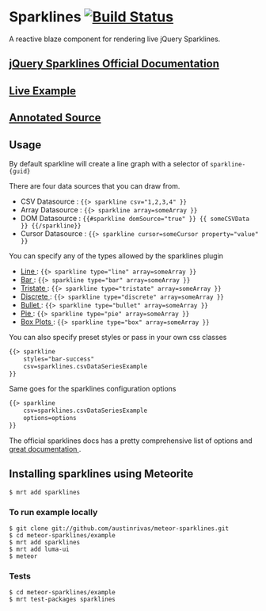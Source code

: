 Sparklines [![Build Status](https://travis-ci.org/austinrivas/meteor-sparklines.svg)](https://travis-ci.org/austinrivas/meteor-sparklines)
==========

A reactive blaze component for rendering live jQuery Sparklines.

## [ jQuery Sparklines Official Documentation ](http://omnipotent.net/jquery.sparkline/#s-docs)
## [ Live Example ](http://sparklines.meteor.com)
## [ Annotated Source ](http://austinrivas.github.io/meteor-sparklines/)

## Usage

By default sparkline will create a line graph with a selector of `sparkline-{guid}`

There are four data sources that you can draw from.
 + CSV Datasource : `{{> sparkline csv="1,2,3,4" }}`
 + Array Datasource : `{{> sparkline array=someArray }}`
 + DOM Datasource : `{{#sparkline domSource="true" }} {{ someCSVData }} {{/sparkline}}`
 + Cursor Datasource : `{{> sparkline cursor=someCursor property="value" }}`

You can specify any of the types allowed by the sparklines plugin
 + [ Line ](http://sparklines.meteor.com/line-charts) : `{{> sparkline type="line" array=someArray }}`
 + [ Bar ](http://sparklines.meteor.com/bar-charts) : `{{> sparkline type="bar" array=someArray }}`
 + [ Tristate ](http://sparklines.meteor.com/tristate-charts): `{{> sparkline type="tristate" array=someArray }}`
 + [ Discrete ](http://sparklines.meteor.com/discrete-charts): `{{> sparkline type="discrete" array=someArray }}`
 + [ Bullet ](http://sparklines.meteor.com/bullet-charts) : `{{> sparkline type="bullet" array=someArray }}`
 + [ Pie ](http://sparklines.meteor.com/pie-charts) : `{{> sparkline type="pie" array=someArray }}`
 + [ Box Plots ](http://sparklines.meteor.com/box-charts) : `{{> sparkline type="box" array=someArray }}`

You can also specify preset styles or pass in your own css classes
```html
{{> sparkline
    styles="bar-success"
    csv=sparklines.csvDataSeriesExample
}}
```

Same goes for the sparklines configuration options
```html
{{> sparkline
    csv=sparklines.csvDataSeriesExample
    options=options
}}
```

The official sparklines docs has a pretty comprehensive list of options and [ great documentation ](http://omnipotent.net/jquery.sparkline/#s-docs).

## Installing sparklines using Meteorite

```
$ mrt add sparklines
```

### To run example locally
```
$ git clone git://github.com/austinrivas/meteor-sparklines.git
$ cd meteor-sparklines/example
$ mrt add sparklines
$ mrt add luma-ui
$ meteor
```

### Tests
```
$ cd meteor-sparklines/example
$ mrt test-packages sparklines
```
